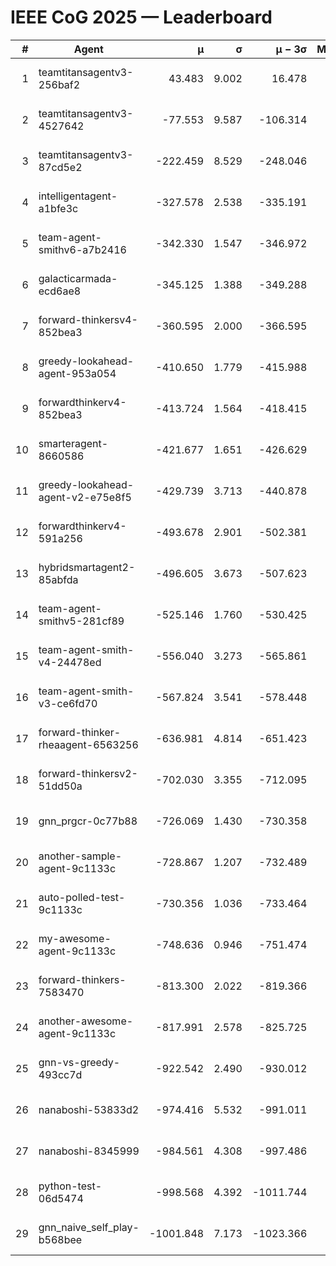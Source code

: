 # IEEE CoG 2025 — Leaderboard

| # | Agent | μ | σ | μ − 3σ | Matches | Updated |
|---:|---|---:|---:|---:|---:|---|
| 1 | teamtitansagentv3-256baf2 | 43.483 | 9.002 | 16.478 | 20936 | 2025-08-25 00:38 |
| 2 | teamtitansagentv3-4527642 | -77.553 | 9.587 | -106.314 | 20310 | 2025-08-25 00:38 |
| 3 | teamtitansagentv3-87cd5e2 | -222.459 | 8.529 | -248.046 | 21246 | 2025-08-25 00:38 |
| 4 | intelligentagent-a1bfe3c | -327.578 | 2.538 | -335.191 | 17436 | 2025-08-25 00:38 |
| 5 | team-agent-smithv6-a7b2416 | -342.330 | 1.547 | -346.972 | 20340 | 2025-08-25 00:38 |
| 6 | galacticarmada-ecd6ae8 | -345.125 | 1.388 | -349.288 | 19040 | 2025-08-25 00:38 |
| 7 | forward-thinkersv4-852bea3 | -360.595 | 2.000 | -366.595 | 16585 | 2025-08-25 00:38 |
| 8 | greedy-lookahead-agent-953a054 | -410.650 | 1.779 | -415.988 | 18774 | 2025-08-25 00:38 |
| 9 | forwardthinkerv4-852bea3 | -413.724 | 1.564 | -418.415 | 17289 | 2025-08-25 00:38 |
| 10 | smarteragent-8660586 | -421.677 | 1.651 | -426.629 | 17279 | 2025-08-25 00:38 |
| 11 | greedy-lookahead-agent-v2-e75e8f5 | -429.739 | 3.713 | -440.878 | 20914 | 2025-08-25 00:38 |
| 12 | forwardthinkerv4-591a256 | -493.678 | 2.901 | -502.381 | 16836 | 2025-08-25 00:38 |
| 13 | hybridsmartagent2-85abfda | -496.605 | 3.673 | -507.623 | 16867 | 2025-08-25 00:38 |
| 14 | team-agent-smithv5-281cf89 | -525.146 | 1.760 | -530.425 | 19720 | 2025-08-25 00:38 |
| 15 | team-agent-smith-v4-24478ed | -556.040 | 3.273 | -565.861 | 20476 | 2025-08-25 00:38 |
| 16 | team-agent-smith-v3-ce6fd70 | -567.824 | 3.541 | -578.448 | 20956 | 2025-08-25 00:38 |
| 17 | forward-thinker-rheaagent-6563256 | -636.981 | 4.814 | -651.423 | 19278 | 2025-08-25 00:38 |
| 18 | forward-thinkersv2-51dd50a | -702.030 | 3.355 | -712.095 | 19818 | 2025-08-25 00:38 |
| 19 | gnn_prgcr-0c77b88 | -726.069 | 1.430 | -730.358 | 18000 | 2025-08-25 00:38 |
| 20 | another-sample-agent-9c1133c | -728.867 | 1.207 | -732.489 | 20560 | 2025-08-25 00:38 |
| 21 | auto-polled-test-9c1133c | -730.356 | 1.036 | -733.464 | 21080 | 2025-08-25 00:38 |
| 22 | my-awesome-agent-9c1133c | -748.636 | 0.946 | -751.474 | 20540 | 2025-08-25 00:38 |
| 23 | forward-thinkers-7583470 | -813.300 | 2.022 | -819.366 | 18580 | 2025-08-25 00:38 |
| 24 | another-awesome-agent-9c1133c | -817.991 | 2.578 | -825.725 | 21720 | 2025-08-25 00:38 |
| 25 | gnn-vs-greedy-493cc7d | -922.542 | 2.490 | -930.012 | 15800 | 2025-08-25 00:38 |
| 26 | nanaboshi-53833d2 | -974.416 | 5.532 | -991.011 | 15860 | 2025-08-25 00:38 |
| 27 | nanaboshi-8345999 | -984.561 | 4.308 | -997.486 | 16670 | 2025-08-25 00:38 |
| 28 | python-test-06d5474 | -998.568 | 4.392 | -1011.744 | 16410 | 2025-08-25 00:38 |
| 29 | gnn_naive_self_play-b568bee | -1001.848 | 7.173 | -1023.366 | 16360 | 2025-08-25 00:38 |

